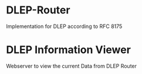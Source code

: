 # DLEP-Router

Implementation for DLEP according to RFC 8175

# DLEP Information Viewer

Webserver to view the current Data from DLEP Router

